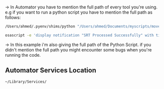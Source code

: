 
→ In Automator you have to mention the full path of every tool you're using. e.g if you want to run a python script you have to mention the full path as follows: 

```sh
/Users/ahmed/.pyenv/shims/python "/Users/ahmed/Documents/myscripts/move_period.py" "$@"

osascript -e 'display notification "SRT Processed Successfully" with title "Done!"'
```

→ In this example i'm also giving the full path of the Python Script. if you didn't mention the full path you might encounter some bugs when you're running the code. 

## Automator Services Location

```
~/Library/Services/
```
